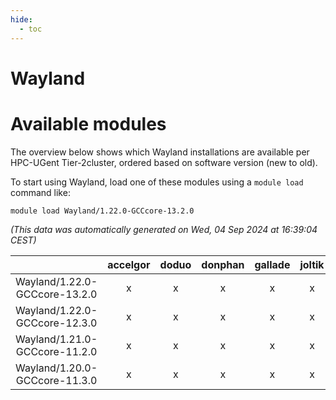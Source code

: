 ```yaml
---
hide:
  - toc
---
```


Wayland
=======

# Available modules


The overview below shows which Wayland installations are available per HPC-UGent Tier-2cluster, ordered based on software version (new to old).

To start using Wayland, load one of these modules using a `module load` command like:

```shell
module load Wayland/1.22.0-GCCcore-13.2.0
```

*(This data was automatically generated on Wed, 04 Sep 2024 at 16:39:04 CEST)*  

| |accelgor|doduo|donphan|gallade|joltik|shinx|skitty|
| :---: | :---: | :---: | :---: | :---: | :---: | :---: | :---: |
|Wayland/1.22.0-GCCcore-13.2.0|x|x|x|x|x|x|x|
|Wayland/1.22.0-GCCcore-12.3.0|x|x|x|x|x|x|x|
|Wayland/1.21.0-GCCcore-11.2.0|x|x|x|x|x|-|x|
|Wayland/1.20.0-GCCcore-11.3.0|x|x|x|x|x|-|x|
